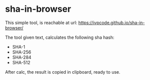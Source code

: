 # sha-in-browser
This simple tool, is reachable at url: https://ivpcode.github.io/sha-in-browser/

The tool given text, calculates the following sha hash:
* SHA-1
* SHA-256
* SHA-284
* SHA-512

After calc, the result is copied in clipboard, ready to use.

